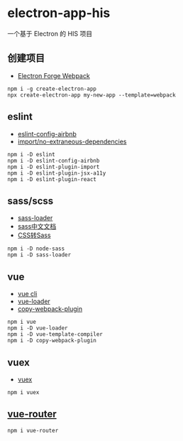 # electron-app-his
一个基于 Electron 的 HIS 项目

## 创建项目
- [Electron Forge Webpack](https://www.electronforge.io/templates/webpack-template)
~~~
npm i -g create-electron-app
npx create-electron-app my-new-app --template=webpack
~~~

## eslint
- [eslint-config-airbnb](https://developer.aliyun.com/mirror/npm/package/eslint-config-airbnb)
- [import/no-extraneous-dependencies](https://github.com/benmosher/eslint-plugin-import/blob/master/docs/rules/no-extraneous-dependencies.md)
~~~
npm i -D eslint
npm i -D eslint-config-airbnb
npm i -D eslint-plugin-import
npm i -D eslint-plugin-jsx-a11y
npm i -D eslint-plugin-react
~~~

## sass/scss
- [sass-loader](https://developer.aliyun.com/mirror/npm/package/sass-loader)
- [sass中文文档](https://www.sass.hk/docs/)
- [CSS转Sass](https://www.sass.hk/css2sass/)
~~~
npm i -D node-sass
npm i -D sass-loader
~~~

## vue
- [vue cli](https://cli.vuejs.org/zh/)
- [vue-loader](https://vue-loader.vuejs.org/guide/#manual-setup)
- [copy-webpack-plugin](https://developer.aliyun.com/mirror/npm/package/copy-webpack-plugin)
~~~
npm i vue
npm i -D vue-loader
npm i -D vue-template-compiler
npm i -D copy-webpack-plugin
~~~

## vuex
- [vuex](https://vuex.vuejs.org/zh/installation.html)
~~~
npm i vuex
~~~

## [vue-router](https://router.vuejs.org/zh/)
~~~
npm i vue-router
~~~
